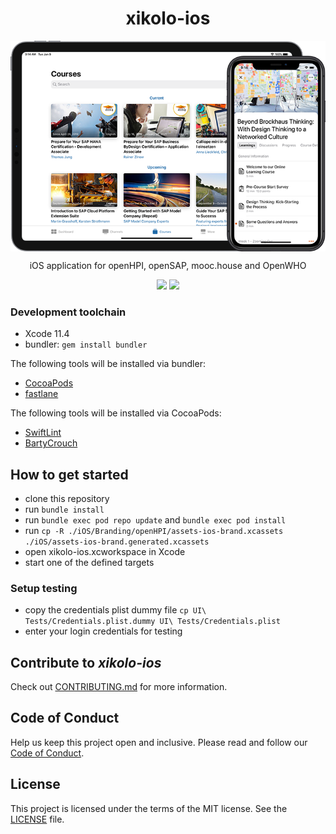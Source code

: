 <h1 align="center">
    xikolo-ios
</h1>

<img align="center" src="assets/banner.png?raw=true" alt="xikolo-ios banner" width="933" />


<p align="center">
    iOS application for openHPI, openSAP, mooc.house and OpenWHO
</p>

<p align="center">
    <a  href="https://travis-ci.com/openHPI/xikolo-ios" target="_blank"><img src="https://travis-ci.com/openHPI/xikolo-ios.svg?branch=dev" /></a>
    <img src="https://img.shields.io/badge/License-MIT-yellow.svg" />
</p>


### Development toolchain
- Xcode 11.4
- bundler: `gem install bundler`

The following tools will be installed via bundler:
- [CocoaPods](https://cocoapods.org/)
- [fastlane](https://fastlane.tools/)

The following tools will be installed via CocoaPods:
- [SwiftLint](https://github.com/realm/SwiftLint)
- [BartyCrouch](https://github.com/Flinesoft/BartyCrouch)

## How to get started
- clone this repository
- run `bundle install`
- run `bundle exec pod repo update` and `bundle exec pod install`
- run `cp -R ./iOS/Branding/openHPI/assets-ios-brand.xcassets ./iOS/assets-ios-brand.generated.xcassets`
- open xikolo-ios.xcworkspace in Xcode
- start one of the defined targets

### Setup testing
- copy the credentials plist dummy file `cp UI\ Tests/Credentials.plist.dummy UI\ Tests/Credentials.plist`
- enter your login credentials for testing

## Contribute to _xikolo-ios_
Check out [CONTRIBUTING.md](CONTRIBUTING.md) for more information.

## Code of Conduct
Help us keep this project open and inclusive. Please read and follow our [Code of Conduct](CODE_OF_CONDUCT.md).

## License
This project is licensed under the terms of the MIT license. See the [LICENSE](LICENSE) file.
